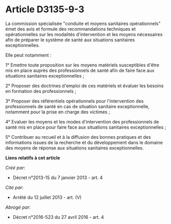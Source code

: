 # Article D3135-9-3

La commission spécialisée "conduite et moyens sanitaires opérationnels” émet des avis et formule des recommandations
techniques et opérationnelles sur les modalités d'intervention et les moyens nécessaires afin de préparer le système de santé
aux situations sanitaires exceptionnelles.

Elle peut notamment :

1° Emettre toute proposition sur les moyens matériels susceptibles d'être mis en place auprès des professionnels de santé
afin de faire face aux situations sanitaires exceptionnelles ;

2° Proposer des doctrines d'emploi de ces matériels et évaluer les besoins en formation des professionnels ;

3° Proposer des référentiels opérationnels pour l'intervention des professionnels de santé en cas de situation sanitaire
exceptionnelle, notamment pour la prise en charge des victimes ;

4° Evaluer les moyens et les modes d'intervention des professionnels de santé mis en place pour faire face aux situations
sanitaires exceptionnelles ;

5° Contribuer au recueil et à la diffusion des bonnes pratiques et des informations issues de la recherche et du
développement dans le domaine des moyens de réponse aux situations sanitaires exceptionnelles.

**Liens relatifs à cet article**

_Créé par_:

  - Décret n°2013-15 du 7 janvier 2013 - art. 4

_Cité par_:

  - Arrêté du 12 juillet 2013 - art. (V)

_Abrogé par_:

  - Décret n°2016-523 du 27 avril 2016 - art. 4

